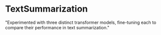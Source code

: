 # TextSummarization
"Experimented with three distinct transformer models, fine-tuning each to compare their performance in text summarization."
